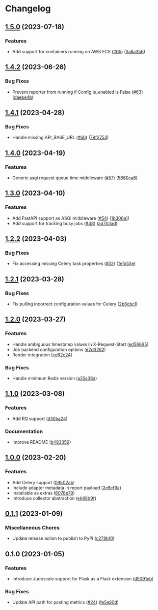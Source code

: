 # Changelog

## [1.5.0](https://github.com/judoscale/judoscale-python/compare/v1.4.2...v1.5.0) (2023-07-18)


### Features

* Add support for containers running on AWS ECS ([#65](https://github.com/judoscale/judoscale-python/issues/65)) ([3a6a356](https://github.com/judoscale/judoscale-python/commit/3a6a356597da6bcb25cbb5adf0116ea38f726a0f))

## [1.4.2](https://github.com/judoscale/judoscale-python/compare/v1.4.1...v1.4.2) (2023-06-26)


### Bug Fixes

* Prevent reporter from running if Config.is_enabled is False ([#63](https://github.com/judoscale/judoscale-python/issues/63)) ([daebe4b](https://github.com/judoscale/judoscale-python/commit/daebe4bbbbe0282d8d8bc5b4aef49a3744a81b71))

## [1.4.1](https://github.com/judoscale/judoscale-python/compare/v1.4.0...v1.4.1) (2023-04-28)


### Bug Fixes

* Handle missing API_BASE_URL ([#60](https://github.com/judoscale/judoscale-python/issues/60)) ([79f2753](https://github.com/judoscale/judoscale-python/commit/79f2753f6d25ffbc73da158c5ebddf8c8d561d60))

## [1.4.0](https://github.com/judoscale/judoscale-python/compare/v1.3.0...v1.4.0) (2023-04-19)


### Features

* Generic asgi request queue time middleware ([#57](https://github.com/judoscale/judoscale-python/issues/57)) ([5660ca6](https://github.com/judoscale/judoscale-python/commit/5660ca6a1fd7f65b317a48195380220a07cd4686))

## [1.3.0](https://github.com/judoscale/judoscale-python/compare/v1.2.2...v1.3.0) (2023-04-10)


### Features

* Add FastAPI support as ASGI middleware ([#54](https://github.com/judoscale/judoscale-python/issues/54)) ([1b306a1](https://github.com/judoscale/judoscale-python/commit/1b306a1c357eea876bff30cd02b9bdd5a97b453f))
* Add support for tracking busy jobs ([#48](https://github.com/judoscale/judoscale-python/issues/48)) ([ad7b3ad](https://github.com/judoscale/judoscale-python/commit/ad7b3adf4c9c3e8b90735fa3498e25c3f6c6b0b6))

## [1.2.2](https://github.com/judoscale/judoscale-python/compare/v1.2.1...v1.2.2) (2023-04-03)


### Bug Fixes

* Fix accessing missing Celery task properties ([#52](https://github.com/judoscale/judoscale-python/issues/52)) ([1efd53e](https://github.com/judoscale/judoscale-python/commit/1efd53e0c345dd2e79760f6ac2ff22973a99b614))

## [1.2.1](https://github.com/judoscale/judoscale-python/compare/v1.2.0...v1.2.1) (2023-03-28)


### Bug Fixes

* Fix pulling incorrect configuration values for Celery ([2b6cbc1](https://github.com/judoscale/judoscale-python/commit/2b6cbc199e7744f801033b6536cc4375d58c8562))

## [1.2.0](https://github.com/judoscale/judoscale-python/compare/v1.1.0...v1.2.0) (2023-03-27)


### Features

* Handle ambiguous timestamp values in X-Request-Start ([ed56895](https://github.com/judoscale/judoscale-python/commit/ed56895c95269fafbb54c914d588787081458937))
* Job backend configuration options ([e2d3262](https://github.com/judoscale/judoscale-python/commit/e2d3262fa0b61acc69235a31cff42ec630514509))
* Render integration ([cd62c24](https://github.com/judoscale/judoscale-python/commit/cd62c24c06a0edce942162a1edd8e6229a5c2216))


### Bug Fixes

* Handle minimum Redis version ([a35a38a](https://github.com/judoscale/judoscale-python/commit/a35a38ac4a95615beaf6ac88a0a429b644b86051))

## [1.1.0](https://github.com/judoscale/judoscale-python/compare/v1.0.0...v1.1.0) (2023-03-08)


### Features

* Add RQ support ([d30ba24](https://github.com/judoscale/judoscale-python/commit/d30ba247de26c6f60a2755087513a1890c2cd1a5))


### Documentation

* Improve README ([b493359](https://github.com/judoscale/judoscale-python/commit/b4933597e8cc45ede5d1664a323a477229af9922))

## [1.0.0](https://github.com/judoscale/judoscale-python/compare/v0.1.1...v1.0.0) (2023-02-20)


### Features

* Add Celery support ([09502ab](https://github.com/judoscale/judoscale-python/commit/09502abdfd27b20ee289e52947a2478e10d2fd8d))
* Include adapter metadata in report payload ([2e8cf9a](https://github.com/judoscale/judoscale-python/commit/2e8cf9a50638d4115c1038e9db0688b3a8332034))
* Installable as extras ([6078e79](https://github.com/judoscale/judoscale-python/commit/6078e799a4e4dccfea487ba4055fecef2cebadef))
* Introduce collector abstraction ([eb88b9f](https://github.com/judoscale/judoscale-python/commit/eb88b9f95a25993a44c784f93da2200c30f4d5c1))

## [0.1.1](https://github.com/judoscale/judoscale-python/compare/v0.1.0...v0.1.1) (2023-01-09)


### Miscellaneous Chores

* Update release action to publish to PyPI ([c278b10](https://github.com/judoscale/judoscale-python/commit/c278b10defe661d09bd67adf0fd0359afd602ba9))

## 0.1.0 (2023-01-05)


### Features

* Introduce Judoscale support for Flask as a Flask extension ([d5091eb](https://github.com/judoscale/judoscale-python/commit/d5091eb4865c024110af7584d233c32c511f7349))


### Bug Fixes

* Update API path for posting metrics ([#24](https://github.com/judoscale/judoscale-python/issues/24)) ([fe5e90d](https://github.com/judoscale/judoscale-python/commit/fe5e90d679b9658652863e1e852a264b3d467741))
